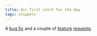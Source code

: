 ```yaml
---
title: Our first catch for the day
tags: snippets
---
```


A [bug fix](http://typechecked.net/a/support/bugs/show_bug.cgi?id=209) and a couple of [feature](http://typechecked.net/a/support/bugs/show_bug.cgi?id=210) [requests](http://typechecked.net/a/support/bugs/show_bug.cgi?id=255).

